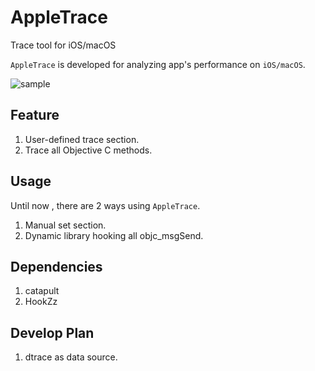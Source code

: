# AppleTrace
Trace tool for iOS/macOS

`AppleTrace` is developed for analyzing app's performance on `iOS/macOS`.

![sample](sample.png)

## Feature

1. User-defined trace section.
2. Trace all Objective C methods.

## Usage

Until now , there are 2 ways using `AppleTrace`.

1. Manual set section.
2. Dynamic library hooking all objc_msgSend.



## Dependencies

1. catapult
2. HookZz



## Develop Plan

1. dtrace as data source.
